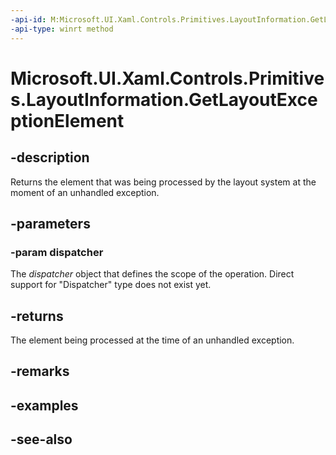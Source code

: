 ```yaml
---
-api-id: M:Microsoft.UI.Xaml.Controls.Primitives.LayoutInformation.GetLayoutExceptionElement(System.Object)
-api-type: winrt method
---
```


<!-- Method syntax
public Windows.UI.Xaml.UIElement GetLayoutExceptionElement(System.Object dispatcher)
-->

# Microsoft.UI.Xaml.Controls.Primitives.LayoutInformation.GetLayoutExceptionElement

## -description
Returns the element that was being processed by the layout system at the moment of an unhandled exception.

## -parameters
### -param dispatcher
The *dispatcher* object that defines the scope of the operation. Direct support for "Dispatcher" type does not exist yet.

## -returns
The element being processed at the time of an unhandled exception.

## -remarks

## -examples

## -see-also

